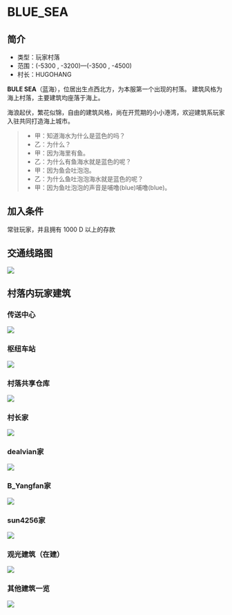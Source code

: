 # BLUE\_SEA

## 简介

* 类型：玩家村落
* 范围：\(-5300 , -3200\)—\(-3500 , -4500\)
* 村长：HUGOHANG

**BULE SEA**（蓝海），位居出生点西北方，为本服第一个出现的村落。 建筑风格为海上村落，主要建筑均座落于海上。

海浪起伏，繁花似锦，自由的建筑风格，尚在开荒期的小小港湾，欢迎建筑系玩家入驻共同打造海上城市。

> * 甲：知道海水为什么是蓝色的吗？
> * 乙：为什么？
> * 甲：因为海里有鱼。
> * 乙：为什么有鱼海水就是蓝色的呢？
> * 甲：因为鱼会吐泡泡。
> * 乙：为什么鱼吐泡泡海水就是蓝色的呢？
> * 甲：因为鱼吐泡泡的声音是哺噜\(blue\)哺噜\(blue\)。

## 加入条件

常驻玩家，并且拥有 1000 D 以上的存款

## 交通线路图

![](../../.gitbook/assets/e8-93-9d-e6-b5-b7-e7-ba-bf-e8-b7-af-e5-9b-be.png)

## 村落内玩家建筑

### 传送中心

![](../../.gitbook/assets/e4-bc-a0-e9-80-81-e4-b8-ad-e5-bf-83.png)

### 枢纽车站

![](../../.gitbook/assets/e6-9e-a2-e7-ba-bd-e8-bd-a6-e7-ab-99.png)

### 村落共享仓库

![](../../.gitbook/assets/e4-bb-93-e5-ba-93.png)

### 村长家

![](../../.gitbook/assets/hugohang.png)

### dealvian家

![](../../.gitbook/assets/77-e5-ae-b6.png)

### B\_Yangfan家

![](../../.gitbook/assets/xiaofan-e5-ae-b6.png)

### sun4256家

![](../../.gitbook/assets/sun4256.png)

### 观光建筑（在建）

![](../../.gitbook/assets/e8-a7-82-e5-85-89-e5-bb-ba-e7-ad-91_-e5-9c-a8-e5-bb-ba_.png)

### 其他建筑一览

![](../../.gitbook/assets/hugohang-e7-9a-84-e5-88-ab-e5-a2-85%20%281%29.png)


